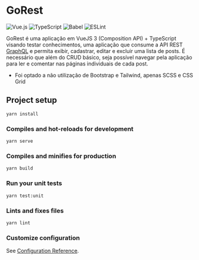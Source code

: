 # GoRest

  ![Vue.js](https://img.shields.io/badge/vuejs-%2335495e.svg?style=for-the-badge&logo=vuedotjs&logoColor=%234FC08D)
  ![TypeScript](https://img.shields.io/badge/typescript-%23007ACC.svg?style=for-the-badge&logo=typescript&logoColor=white)
  ![Babel](https://img.shields.io/badge/Babel-F9DC3e?style=for-the-badge&logo=babel&logoColor=black)
  ![ESLint](https://img.shields.io/badge/ESLint-4B3263?style=for-the-badge&logo=eslint&logoColor=white)

GoRest é uma aplicação em VueJS 3 (Composition API) + TypeScript visando testar conhecimentos, uma aplicação que consume a API REST [GraphQL](https://gorest.co.in/) e permita exibir, cadastrar, editar e excluir uma lista de posts. É necessário que além do CRUD básico, seja possível navegar pela aplicação para ler e comentar nas páginas individuais de cada post.

- Foi optado a não utilização de Bootstrap e Tailwind, apenas SCSS e CSS Grid

## Project setup
```
yarn install
```

### Compiles and hot-reloads for development
```
yarn serve
```

### Compiles and minifies for production
```
yarn build
```

### Run your unit tests
```
yarn test:unit
```

### Lints and fixes files
```
yarn lint
```

### Customize configuration
See [Configuration Reference](https://cli.vuejs.org/config/).
